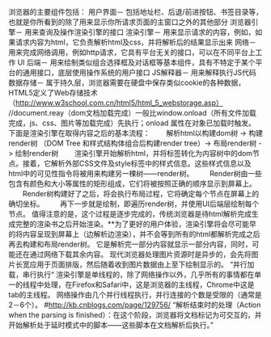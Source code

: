 浏览器的主要组件包括：
用户界面－ 包括地址栏、后退/前进按钮、书签目录等，也就是你所看到的除了用来显示你所请求页面的主窗口之外的其他部分
浏览器引擎－ 用来查询及操作渲染引擎的接口
渲染引擎－ 用来显示请求的内容，例如，如果请求内容为html，它负责解析html及css，并将解析后的结果显示出来
网络－ 用来完成网络调用，例如http请求，它具有平台无关的接口，可以在不同平台上工作
UI 后端－ 用来绘制类似组合选择框及对话框等基本组件，具有不特定于某个平台的通用接口，底层使用操作系统的用户接口
JS解释器－ 用来解释执行JS代码
数据存储－ 属于持久层，浏览器需要在硬盘中保存类似cookie的各种数据，HTML5定义了Web存储技术（http://www.w3school.com.cn/html5/html_5_webstorage.asp）
//document.reay（dom文档加载完成）一般比window.onload（所有文件加载完成，js、css、图片等加载完成）先执行；onload 属性在对象已加载时触发。
下面是渲染引擎在取得内容之后的基本流程：
　　解析html以构建dom树 -> 构建render树 （DOM Tree 和样式结构体组合后构建render tree）-> 布局render树 -> 绘制render树
　　渲染引擎开始解析html，并将标签转化为内容树中的dom节点。接着，它解析外部CSS文件及style标签中的样式信息。这些样式信息以及html中的可见性指令将被用来构建另一棵树——render树。
　　Render树由一些包含有颜色和大小等属性的矩形组成，它们将被按照正确的顺序显示到屏幕上。
　　Render树构建好了之后，将会执行布局过程，它将确定每个节点在屏幕上的确切坐标。
　　再下一步就是绘制，即遍历render树，并使用UI后端层绘制每个节点。
值得注意的是，这个过程是逐步完成的，传统浏览器是待html解析完成生成完整的渲染书之后开始渲染。**为了更好的用户体验，渲染引擎将会尽可能早的将内容呈现到屏幕上（边解析边渲染），并不会等到所有的html都解析完成之后再去构建和布局render树。
它是解析完一部分内容就显示一部分内容，同时，可能还在通过网络下载其余内容。
  现代浏览器处理图片资源时是异步的，会先将图片长宽应用于页面排版，然后随着收到图片数据由上至下绘制显示的。
  “并行加载，串行执行“
渲染引擎是单线程的，除了网络操作以外，几乎所有的事情都在单一的线程中处理，在Firefox和Safari中，这是浏览器的主线程，Chrome中这是tab的主线程。
网络操作由几个并行线程执行，并行连接的个数是受限的（通常是2－6个）。
#http://kb.cnblogs.com/page/129756/
“解析结束时的处理（Action when the parsing is finished）：在这个阶段，浏览器将文档标记为可交互的，并开始解析处于延时模式中的脚本——这些脚本在文档解析后执行。”
